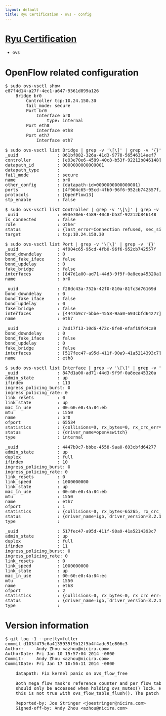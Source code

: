 ```yaml
---
layout: default
title: Ryu Certification - ovs - config
---
```

# [Ryu Certification](http://osrg.github.io/ryu/certification.html)
* ovs 

# OpenFlow related configuration
<pre>
$ sudo ovs-vsctl show
e87f4d14-a27f-4ec1-a647-9561d899a126
    Bridge br0
        Controller tcp:10.24.150.30
        fail_mode: secure
        Port br0
            Interface br0
                type: internal
        Port eth8
            Interface eth8
        Port eth7
            Interface eth7

$ sudo ovs-vsctl list Bridge | grep -v '\[\]' | grep -v '{}'
_uuid               : 061bf882-326a-41d3-9778-56546314aef7
controller          : [e93e70e6-4589-40c8-b53f-92212b846148]
datapath_id         : 0000000000000001
datapath_type       : 
fail_mode           : secure
name                : br0
other_config        : {datapath-id=0000000000000001}
ports               : [4f904c65-95cd-4fb0-96f6-952cb742557f, 7ad17f13-10d6-472c-8fe0-efaf19fd4ca9, f28dc43a-752b-42f0-810a-81fc3d76169d]
protocols           : [OpenFlow13]
stp_enable          : false

$ sudo ovs-vsctl list Controller | grep -v '\[\]' | grep -v '{}'
_uuid               : e93e70e6-4589-40c8-b53f-92212b846148
is_connected        : false
role                : other
status              : {last_error=Connection refused, sec_since_connect=352, sec_since_disconnect=0, state=BACKOFF}
target              : tcp:10.24.150.30

$ sudo ovs-vsctl list Port | grep -v '\[\]' | grep -v '{}'
_uuid               : 4f904c65-95cd-4fb0-96f6-952cb742557f
bond_downdelay      : 0
bond_fake_iface     : false
bond_updelay        : 0
fake_bridge         : false
interfaces          : [847d1a00-ad71-44d3-9f9f-0a8eea45320a]
name                : br0

_uuid               : f28dc43a-752b-42f0-810a-81fc3d76169d
bond_downdelay      : 0
bond_fake_iface     : false
bond_updelay        : 0
fake_bridge         : false
interfaces          : [4447b9c7-bbbe-4558-9aa0-693cbfd64277]
name                : eth7

_uuid               : 7ad17f13-10d6-472c-8fe0-efaf19fd4ca9
bond_downdelay      : 0
bond_fake_iface     : false
bond_updelay        : 0
fake_bridge         : false
interfaces          : [517fec47-a95d-411f-90a9-41a5214393c7]
name                : eth8

$ sudo ovs-vsctl list Interface | grep -v '\[\]' | grep -v '{}'
_uuid               : 847d1a00-ad71-44d3-9f9f-0a8eea45320a
admin_state         : up
ifindex             : 113
ingress_policing_burst: 0
ingress_policing_rate: 0
link_resets         : 0
link_state          : up
mac_in_use          : 00:60:e0:4a:84:eb
mtu                 : 1550
name                : br0
ofport              : 65534
statistics          : {collisions=0, rx_bytes=0, rx_crc_err=0, rx_dropped=0, rx_errors=0, rx_frame_err=0, rx_over_err=0, rx_packets=0, tx_bytes=0, tx_dropped=0, tx_errors=0, tx_packets=0}
status              : {driver_name=openvswitch}
type                : internal

_uuid               : 4447b9c7-bbbe-4558-9aa0-693cbfd64277
admin_state         : up
duplex              : full
ifindex             : 10
ingress_policing_burst: 0
ingress_policing_rate: 0
link_resets         : 0
link_speed          : 1000000000
link_state          : up
mac_in_use          : 00:60:e0:4a:84:eb
mtu                 : 1550
name                : eth7
ofport              : 1
statistics          : {collisions=0, rx_bytes=65265, rx_crc_err=0, rx_dropped=0, rx_errors=0, rx_frame_err=0, rx_over_err=0, rx_packets=660, tx_bytes=0, tx_dropped=0, tx_errors=0, tx_packets=0}
status              : {driver_name=igb, driver_version=3.2.10-k, firmware_version=3.10-0}
type                : 

_uuid               : 517fec47-a95d-411f-90a9-41a5214393c7
admin_state         : up
duplex              : full
ifindex             : 11
ingress_policing_burst: 0
ingress_policing_rate: 0
link_resets         : 0
link_speed          : 1000000000
link_state          : up
mac_in_use          : 00:60:e0:4a:84:ec
mtu                 : 1550
name                : eth8
ofport              : 2
statistics          : {collisions=0, rx_bytes=0, rx_crc_err=0, rx_dropped=0, rx_errors=0, rx_frame_err=0, rx_over_err=0, rx_packets=0, tx_bytes=20536, tx_dropped=0, tx_errors=0, tx_packets=220}
status              : {driver_name=igb, driver_version=3.2.10-k, firmware_version=3.10-0}
type                : 
</pre>

# Version information
<pre>
$ git log -1 --pretty=fuller
commit d103f479c6a4135935f9b12f5b4f4adc91e806c3
Author:     Andy Zhou &lt;azhou@nicira.com&gt;
AuthorDate: Fri Jan 10 15:57:04 2014 -0800
Commit:     Andy Zhou &lt;azhou@nicira.com&gt;
CommitDate: Fri Jan 17 10:56:11 2014 -0800

    datapath: Fix kernel panic on ovs_flow_free
    
    Both mega flow mask's reference counter and per flow table mask list
    should only be accessed when holding ovs_mutex() lock. However
    this is not true with ovs_flow_table_flush(). The patch fixes this bug.
    
    Reported-by: Joe Stringer &lt;joestringer@nicira.com&gt;
    Signed-off-by: Andy Zhou &lt;azhou@nicira.com&gt;
</pre>
